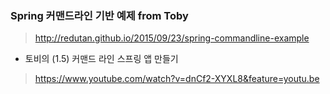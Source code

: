 ### Spring 커맨드라인 기반 예제 from Toby

> http://redutan.github.io/2015/09/23/spring-commandline-example

* 토비의 (1.5) 커맨드 라인 스프링 앱 만들기
> https://www.youtube.com/watch?v=dnCf2-XYXL8&feature=youtu.be

